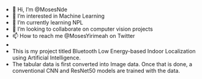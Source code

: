 - 👋 Hi, I’m @MosesNde
- 👀 I’m interested in Machine Learning
- 🌱 I’m currently learning NPL
- 💞️ I’m looking to collaborate on computer vision projects 
- 📫 How to reach me @MosesYirimeah on Twitter
- 
- This is my project titled Bluetooth Low Energy-based Indoor Localization using Artificial Intelligence. 
- The tabular data is first converted into Image data. Once that is done, a conventional CNN and ResNet50 models are trained with the data.
<!---
MosesNde/MosesNde is a ✨ special ✨ repository because its `README.md` (this file) appears on your GitHub profile.
You can click the Preview link to take a look at your changes.
--->
